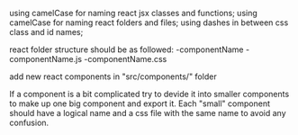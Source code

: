 using camelCase for naming react jsx classes and functions;
using camelCase for naming react folders and files;
using dashes in between css class and id names;

react folder structure should be as followed:
    -componentName
        -componentName.js
        -componentName.css

add new react components in "src/components/" folder

If a component is a bit complicated try to devide it into smaller components to make up one big component and export it. 
Each "small" component should have a logical name and a css file with the same name to avoid any confusion.


